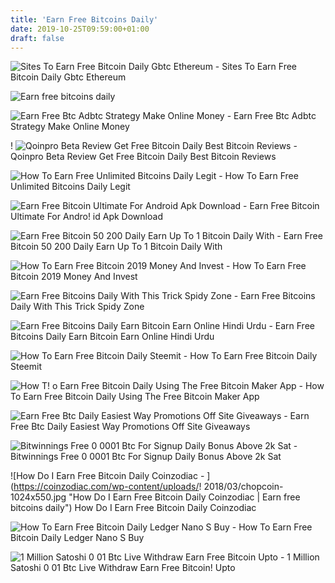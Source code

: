 ```yaml
---
title: 'Earn Free Bitcoins Daily'
date: 2019-10-25T09:59:00+01:00
draft: false
---
```


![Sites To Earn Free Bitcoin Daily Gbtc Ethereum - ](https://img.etimg.com/photo/61878321/.jpg "Sites To Earn Free Bitcoin Daily Gbtc Ethereum | Earn free bitcoins daily") Sites To Earn Free Bitcoin Daily Gbtc Ethereum

![Earn free bitcoins daily](https://i0.wp.com/bitcoinminerone.biz/wp-content/uploads/2019/02/earn-free-bitcoin-daily-216000-satoshi-0-002-btc-daily-no-investment-plan.jpg?fit=480%2C360 "Earn free bitcoins daily") 

![Earn Free Btc Adbtc Strategy Make Online Money - ](https://i1.wp.com/make-online-money.net/wp-content/uploads/2019/07/1563774881_maxresdefault.jpg?fit=1200%2C675&ssl=1&resize=350%2C200 "Earn Free Btc Adbtc Strategy Make Online Money | Earn free bitcoins daily") Earn Free Btc Adbtc Strategy Make Online Money

! ![Qoinpro Beta Review Get Free Bitcoin Daily Best Bitcoin Reviews - ](https://mk0cryptoreviewa20te.kinstacdn.com/wp-content/uploads/2014/02/qoinpro.jpg "Qoinpro Beta Review Get Free Bitcoin Daily Best Bitcoin Reviews | Earn free bitcoins daily") Qoinpro Beta Review Get Free Bitcoin Daily Best Bitcoin Reviews

![How To Earn Free Unlimited Bitcoins Daily Legit - ](https://i.ytimg.com/vi/Q6oE3UteJqg/maxresdefault.jpg "How To Earn Free Unlimited Bitcoins Daily Legit | Earn free bitcoins daily") How To Earn Free Unlimited Bitcoins Daily Legit

![Earn Free Bitcoin Ultimate For Android Apk Download - ](https://image.winudf.com/v2/image/ZWFybi5mcmVlYml0Y29pbnVsdGltYXRlX3NjcmVlbl8xXzE1MDUwNzE0MDFfMDI1/screen-1.jpg?fakeurl=1&type=.jpg "Earn Free Bitcoin Ultimate For Android Apk Download | Earn!    free bitcoins daily") Earn Free Bitcoin Ultimate For Andro! id Apk Download

![Earn Free Bitcoin 50 200 Daily Earn Up To 1 Bitcoin Daily With - ](https://steemitimages.com/0x0/https://cdn.steemitimages.com/DQmWzD6ubm73QS8cQot2nWqMB3STRx14bVWhqi47oBk244W/Yes%20You%20Can%20earn.jpg "Earn Free Bitcoin 50 200 Daily Earn Up To 1 Bitcoin Daily With | Earn free bitcoins daily") Earn Free Bitcoin 50 200 Daily Earn Up To 1 Bitcoin Daily With

![How To Earn Free Bitcoin 2019 Money And Invest - ](http://moneyandinvest.com/wp-content/uploads/2019/05/Earn-Free-Bitcoin-Daily-No-Investment-0.01-Bitcoin-FreeNew-website-2019.jpg "How To Earn Free Bitcoin 2019 Money And Invest | Earn free bitcoins daily") How To Earn Free Bitcoin 2019 Money And Invest

![Earn Free Bitcoins Daily With This Trick Spidy Zone - ](https://1.bp.blogspot.com/-OKhckI_igMQ/XAJ0-_k3ZcI/AAAAAAAABdA/jCtJG825I7oybmmQg7JH6lzOJn-KJfUFQCLcBGAs/s1600/free.png "Earn Free Bitcoins Daily With This Trick Spidy Zone | Earn free bitcoins daily") Earn Free Bitcoins Daily With This Trick Spidy Zone

![Earn Free Bitcoins Daily Earn Bitcoin Earn Online Hindi Urdu - ](https://i.ytimg.com/vi/mKci6zb253Q/maxresdefault.jpg "Earn Free Bitcoins Daily Earn Bitcoin Earn Online Hindi Urdu | Earn free bitcoins daily") Earn Free Bitcoins Daily Earn Bitcoin Earn Online Hindi Urdu

![How To Earn Free Bitcoin Daily Steemit - ](https://img.youtube.com/vi/4_WdBdwbdgM/0.jpg "How To Earn Free Bitcoin Daily Steemit | Earn free bitcoins daily") How To Earn Free Bitcoin Daily Steemit

![How T!   o Earn Free Bitcoin Daily Using The Free Bitcoin Maker App - ](https://www.mntrends.com/wp-content/uploads/2018/06/Binance-Uganda.jpg "H!   ow To Earn Free Bitcoin Daily Using The Free Bitcoin Maker App | Earn free bitcoins daily") How To Earn Free Bitcoin Daily Using The Free Bitcoin Maker App

![Earn Free Btc Daily Easiest Way Promotions Off Site Giveaways - ](https://cryptocurrencytalk.com/uploads/monthly_2018_10/topicThumb_112437.jpg.17dd44b5d437aa49d695fbba64e0c669.jpg "Earn Free Btc Daily Easiest Way Promotions Off Site Giveaways | Earn free bitcoins daily") Earn Free Btc Daily Easiest Way Promotions Off Site Giveaways

![Bitwinnings Free 0 0001 Btc For Signup Daily Bonus Above 2k Sat - ](https://i.postimg.cc/TY343LHK/i86.jpg "Bitwinnings Free 0 0001 Btc For Signup Daily Bonus Above 2k Sat | Earn free bitcoins daily") Bitwinnings Free 0 0001 Btc For Signup Daily Bonus Above 2k Sat

![How Do I Earn Free Bitcoin Daily Coinzodiac - ](https://coinzodiac.com/wp-content/uploads/!   2018/03/chopcoin-1024x550.jpg "How Do I Earn Free Bitcoin Daily Coinzodiac | Earn free bitcoins daily") How Do I Earn Free Bitcoin Daily Coinzodiac

![How To Earn Free Bitcoin Daily Ledger Nano S Buy - ](https://i.ytimg.com/vi/9AQyrukhWQU/maxresdefault.jpg "How To Earn Free Bitcoin Daily Ledger Nano S Buy | Earn free bitcoins daily") How To Earn Free Bitcoin Daily Ledger Nano S Buy

![1 Million Satoshi 0 01 Btc Live Withdraw Earn Free Bitcoin Upto - ](http://k-crypt.com/wp-content/uploads/2019/01/1-Million-Satoshi-0-01-Btc-Live-Withdraw-Earn-Free-Bitcoin-Upto-200000-Satoshi-Daily-Iinfo-Tech-.png "1 Million Satoshi 0 01 Btc Live Withdraw Earn Free Bitcoin Upto | Earn free bitcoins daily") 1 Million Satoshi 0 01 Btc Live Withdraw Earn Free Bitcoin! Upto